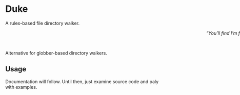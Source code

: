# Duke
A rules-based file directory walker.
<div style="text-align: right; width: 60em;">
<span><i>“You’ll find I’m full of surprises.”</i></span> 
<p>Duke Dirwalker</p> 
</div>

Alternative for globber-based directory walkers.

## Usage

Documentation will follow. Until then, just examine source code and paly with examples.
